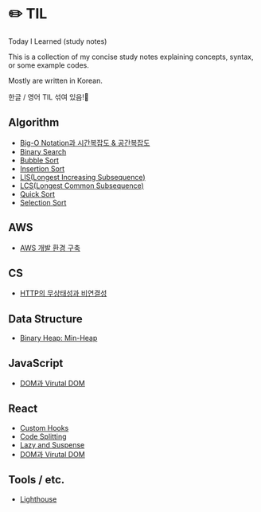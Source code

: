 # ✏️ TIL
Today I Learned (study notes)

This is a collection of my concise study notes explaining concepts, syntax, or some example codes.

Mostly are written in Korean.

한글 / 영어 TIL 섞여 있음!📝

## Algorithm
- [Big-O Notation과 시간복잡도 & 공간복잡도](https://github.com/ekim49/TIL/blob/main/Big-O-Notation/big-o-notation.md)
- [Binary Search](https://github.com/ekim49/TIL/blob/main/Binary-search/binary-search.md)
- [Bubble Sort](https://github.com/ekim49/TIL/blob/main/Bubble-Sort/bubbleSort.md)
- [Insertion Sort](https://github.com/ekim49/TIL/blob/main/Insertion-Sort/insertionSort.md)
- [LIS(Longest Increasing Subsequence)](https://github.com/ekim49/TIL/blob/main/Longest-Increasing-Subsequence/lis.md)
- [LCS(Longest Common Subsequence)](https://github.com/ekim49/TIL/blob/main/Longest-Common-Subsequence/lcs.md)
- [Quick Sort](https://github.com/ekim49/TIL/blob/main/Quick-sort/quicksort.md)
- [Selection Sort](https://github.com/ekim49/TIL/blob/main/Selection-Sort/selection-sort.md)

## AWS
- [AWS 개발 환경 구축](https://github.com/ekim49/TIL/blob/main/AWS-Setup.md/aws-setup.md)

## CS
- [HTTP의 무상태성과 비연결성](https://github.com/ekim49/TIL/tree/main/HTTP)

## Data Structure
- [Binary Heap: Min-Heap](https://github.com/ekim49/TIL/blob/main/Binary-heaps/binary_heap.md)

## JavaScript
- [DOM과 Virutal DOM](https://github.com/ekim49/TIL/blob/main/VirtualDOM/virtualDOM.md)

## React
- [Custom Hooks](https://github.com/ekim49/TIL/blob/main/Custom%20Hooks/customhooks.md)
- [Code Splitting](https://github.com/ekim49/TIL/blob/main/Code-Splitting/code_splitting.md)
- [Lazy and Suspense](https://github.com/ekim49/TIL/blob/main/React.lazy_Suspense/react_lazy.md)
- [DOM과 Virutal DOM](https://github.com/ekim49/TIL/blob/main/VirtualDOM/virtualDOM.md)

## Tools / etc.
- [Lighthouse](https://github.com/ekim49/TIL/blob/main/Lighthouse/lighthouse.md)
